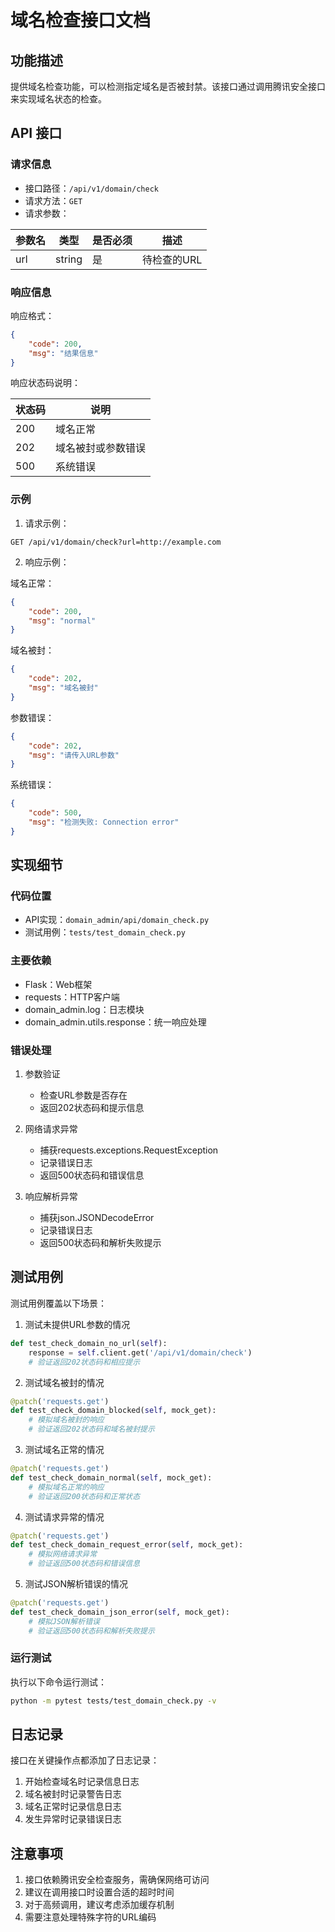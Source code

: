 # 域名检查接口文档

## 功能描述

提供域名检查功能，可以检测指定域名是否被封禁。该接口通过调用腾讯安全接口来实现域名状态的检查。

## API 接口

### 请求信息

- 接口路径：`/api/v1/domain/check`
- 请求方法：`GET`
- 请求参数：

| 参数名 | 类型   | 是否必须 | 描述     |
|--------|--------|----------|----------|
| url    | string | 是       | 待检查的URL |

### 响应信息

响应格式：
```json
{
    "code": 200,
    "msg": "结果信息"
}
```

响应状态码说明：

| 状态码 | 说明 |
|--------|------|
| 200    | 域名正常 |
| 202    | 域名被封或参数错误 |
| 500    | 系统错误 |

### 示例

1. 请求示例：
```
GET /api/v1/domain/check?url=http://example.com
```

2. 响应示例：

域名正常：
```json
{
    "code": 200,
    "msg": "normal"
}
```

域名被封：
```json
{
    "code": 202,
    "msg": "域名被封"
}
```

参数错误：
```json
{
    "code": 202,
    "msg": "请传入URL参数"
}
```

系统错误：
```json
{
    "code": 500,
    "msg": "检测失败: Connection error"
}
```

## 实现细节

### 代码位置

- API实现：`domain_admin/api/domain_check.py`
- 测试用例：`tests/test_domain_check.py`

### 主要依赖

- Flask：Web框架
- requests：HTTP客户端
- domain_admin.log：日志模块
- domain_admin.utils.response：统一响应处理

### 错误处理

1. 参数验证
   - 检查URL参数是否存在
   - 返回202状态码和提示信息

2. 网络请求异常
   - 捕获requests.exceptions.RequestException
   - 记录错误日志
   - 返回500状态码和错误信息

3. 响应解析异常
   - 捕获json.JSONDecodeError
   - 记录错误日志
   - 返回500状态码和解析失败提示

## 测试用例

测试用例覆盖以下场景：

1. 测试未提供URL参数的情况
```python
def test_check_domain_no_url(self):
    response = self.client.get('/api/v1/domain/check')
    # 验证返回202状态码和相应提示
```

2. 测试域名被封的情况
```python
@patch('requests.get')
def test_check_domain_blocked(self, mock_get):
    # 模拟域名被封的响应
    # 验证返回202状态码和域名被封提示
```

3. 测试域名正常的情况
```python
@patch('requests.get')
def test_check_domain_normal(self, mock_get):
    # 模拟域名正常的响应
    # 验证返回200状态码和正常状态
```

4. 测试请求异常的情况
```python
@patch('requests.get')
def test_check_domain_request_error(self, mock_get):
    # 模拟网络请求异常
    # 验证返回500状态码和错误信息
```

5. 测试JSON解析错误的情况
```python
@patch('requests.get')
def test_check_domain_json_error(self, mock_get):
    # 模拟JSON解析错误
    # 验证返回500状态码和解析失败提示
```

### 运行测试

执行以下命令运行测试：
```bash
python -m pytest tests/test_domain_check.py -v
```

## 日志记录

接口在关键操作点都添加了日志记录：

1. 开始检查域名时记录信息日志
2. 域名被封时记录警告日志
3. 域名正常时记录信息日志
4. 发生异常时记录错误日志

## 注意事项

1. 接口依赖腾讯安全检查服务，需确保网络可访问
2. 建议在调用接口时设置合适的超时时间
3. 对于高频调用，建议考虑添加缓存机制
4. 需要注意处理特殊字符的URL编码 